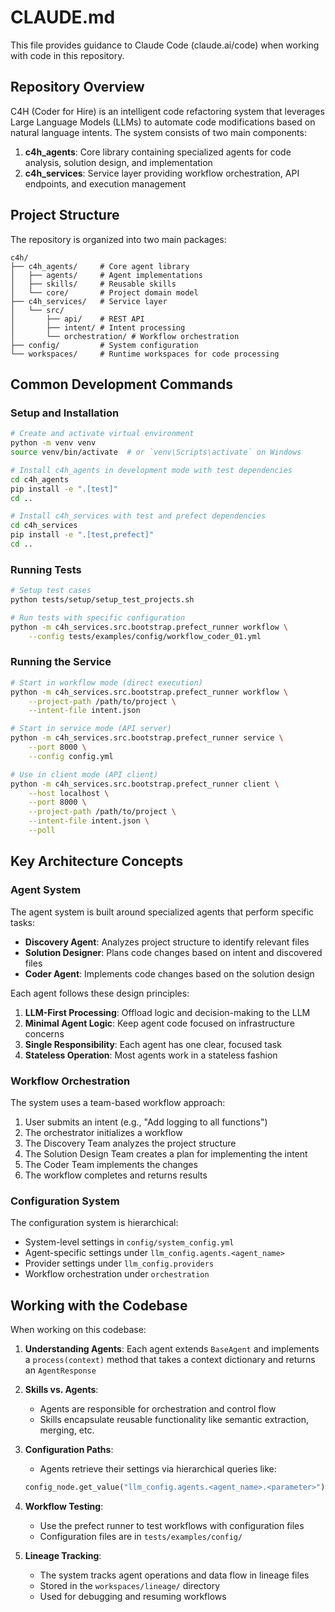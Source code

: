 # CLAUDE.md

This file provides guidance to Claude Code (claude.ai/code) when working with code in this repository.

## Repository Overview

C4H (Coder for Hire) is an intelligent code refactoring system that leverages Large Language Models (LLMs) to automate code modifications based on natural language intents. The system consists of two main components:

1. **c4h_agents**: Core library containing specialized agents for code analysis, solution design, and implementation
2. **c4h_services**: Service layer providing workflow orchestration, API endpoints, and execution management

## Project Structure

The repository is organized into two main packages:

```
c4h/
├── c4h_agents/     # Core agent library
│   ├── agents/     # Agent implementations
│   ├── skills/     # Reusable skills
│   └── core/       # Project domain model
├── c4h_services/   # Service layer
│   └── src/
│       ├── api/    # REST API
│       ├── intent/ # Intent processing
│       └── orchestration/ # Workflow orchestration
├── config/         # System configuration
└── workspaces/     # Runtime workspaces for code processing
```

## Common Development Commands

### Setup and Installation

```bash
# Create and activate virtual environment
python -m venv venv
source venv/bin/activate  # or `venv\Scripts\activate` on Windows

# Install c4h_agents in development mode with test dependencies
cd c4h_agents
pip install -e ".[test]"
cd ..

# Install c4h_services with test and prefect dependencies
cd c4h_services
pip install -e ".[test,prefect]"
cd ..
```

### Running Tests

```bash
# Setup test cases
python tests/setup/setup_test_projects.sh

# Run tests with specific configuration
python -m c4h_services.src.bootstrap.prefect_runner workflow \
    --config tests/examples/config/workflow_coder_01.yml
```

### Running the Service

```bash
# Start in workflow mode (direct execution)
python -m c4h_services.src.bootstrap.prefect_runner workflow \
    --project-path /path/to/project \
    --intent-file intent.json

# Start in service mode (API server)
python -m c4h_services.src.bootstrap.prefect_runner service \
    --port 8000 \
    --config config.yml

# Use in client mode (API client)
python -m c4h_services.src.bootstrap.prefect_runner client \
    --host localhost \
    --port 8000 \
    --project-path /path/to/project \
    --intent-file intent.json \
    --poll
```

## Key Architecture Concepts

### Agent System

The agent system is built around specialized agents that perform specific tasks:

- **Discovery Agent**: Analyzes project structure to identify relevant files
- **Solution Designer**: Plans code changes based on intent and discovered files
- **Coder Agent**: Implements code changes based on the solution design

Each agent follows these design principles:
1. **LLM-First Processing**: Offload logic and decision-making to the LLM
2. **Minimal Agent Logic**: Keep agent code focused on infrastructure concerns
3. **Single Responsibility**: Each agent has one clear, focused task
4. **Stateless Operation**: Most agents work in a stateless fashion

### Workflow Orchestration

The system uses a team-based workflow approach:
1. User submits an intent (e.g., "Add logging to all functions")
2. The orchestrator initializes a workflow
3. The Discovery Team analyzes the project structure
4. The Solution Design Team creates a plan for implementing the intent
5. The Coder Team implements the changes
6. The workflow completes and returns results

### Configuration System

The configuration system is hierarchical:
- System-level settings in `config/system_config.yml`
- Agent-specific settings under `llm_config.agents.<agent_name>`
- Provider settings under `llm_config.providers`
- Workflow orchestration under `orchestration`

## Working with the Codebase

When working on this codebase:

1. **Understanding Agents**: Each agent extends `BaseAgent` and implements a `process(context)` method that takes a context dictionary and returns an `AgentResponse`

2. **Skills vs. Agents**: 
   - Agents are responsible for orchestration and control flow
   - Skills encapsulate reusable functionality like semantic extraction, merging, etc.

3. **Configuration Paths**:
   - Agents retrieve their settings via hierarchical queries like:
   ```python
   config_node.get_value("llm_config.agents.<agent_name>.<parameter>")
   ```

4. **Workflow Testing**:
   - Use the prefect runner to test workflows with configuration files
   - Configuration files are in `tests/examples/config/`

5. **Lineage Tracking**:
   - The system tracks agent operations and data flow in lineage files
   - Stored in the `workspaces/lineage/` directory
   - Used for debugging and resuming workflows